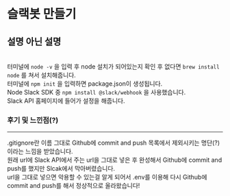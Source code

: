 슬랙봇 만들기
===========
설명 아닌 설명
------------
<br>터미널에 ```node -v``` 을 입력 후 node 설치가 되어있는지 확인 후 없다면 ```brew install node``` 를 쳐서 설치해줍니다.<br>
터미널에 ```npm init``` 을 입력하면 package.json이 생성됩니다.<br>
Node Slack SDK 중 ```npm install @slack/webhook``` 을 사용했습니다.<br>
Slack API 홈페이지에 들어가 설정을 해줍니다.
### 후기 및 느낀점(?)
- - -
.gitignore란 이름 그대로 Github에 commit and push 목록에서 제외시키는 명단(?)이라는 느낌을 받았습니다.<br>
원래 url에 Slack API에서 주는 url을 그대로 넣은 후 완성해서 Github에 commit and push를 했지만 Slcak에서 막아버렸습니다.<br>
url을 그대로 넣으면 악용할 수 있는걸 알게 되어서 .env를 이용해 다시 Github에 commit and push를 해서 정상적으로 올라왔습니다!
